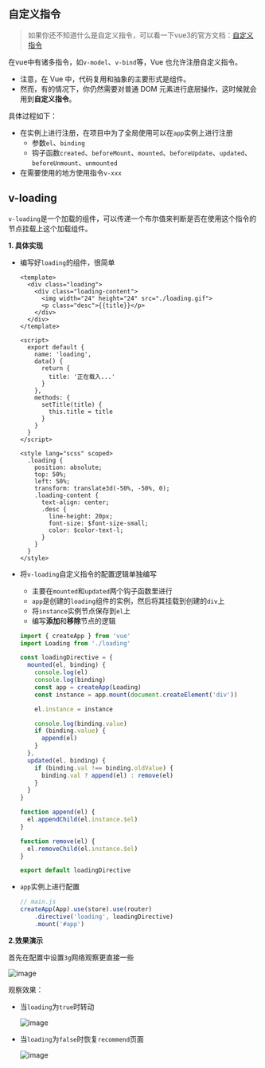 ## 自定义指令

> 如果你还不知道什么是自定义指令，可以看一下vue3的官方文档：[自定义指令](https://v3.cn.vuejs.org/guide/custom-directive.html#%E7%AE%80%E4%BB%8B)

在vue中有诸多指令，如`v-model`、`v-bind`等，Vue 也允许注册自定义指令。

- 注意，在 Vue 中，代码复用和抽象的主要形式是组件。
- 然而，有的情况下，你仍然需要对普通 DOM 元素进行底层操作，这时候就会用到**自定义指令**。

具体过程如下：

- 在实例上进行注册，在项目中为了全局使用可以在`app`实例上进行注册
  - 参数`el`、`binding`
  - 钩子函数`created`、`beforeMount`、`mounted`、`beforeUpdate`、`updated`、`beforeUnmount`、`unmounted`
- 在需要使用的地方使用指令`v-xxx`



## v-loading

`v-loading`是一个加载的组件，可以传递一个布尔值来判断是否在使用这个指令的节点挂载上这个加载组件。



**1. 具体实现**

- 编写好`loading`的组件，很简单

  ```vue
  <template>
    <div class="loading">
      <div class="loading-content">
        <img width="24" height="24" src="./loading.gif">
        <p class="desc">{{title}}</p>
      </div>
    </div>
  </template>
  
  <script>
    export default {
      name: 'loading',
      data() {
        return {
          title: '正在载入...'
        }
      },
      methods: {
        setTitle(title) {
          this.title = title
        }
      }
    }
  </script>
  
  <style lang="scss" scoped>
    .loading {
      position: absolute;
      top: 50%;
      left: 50%;
      transform: translate3d(-50%, -50%, 0);
      .loading-content {
        text-align: center;
        .desc {
          line-height: 20px;
          font-size: $font-size-small;
          color: $color-text-l;
        }
      }
    }
  </style>
  ```

- 将`v-loading`自定义指令的配置逻辑单独编写

  - 主要在`mounted`和`updated`两个钩子函数里进行
  - `app`是创建的`loading`组件的实例，然后将其挂载到创建的`div`上
  - 将`instance`实例节点保存到`el`上
  - 编写**添加**和**移除**节点的逻辑

  ```js
  import { createApp } from 'vue'
  import Loading from './loading'
  
  const loadingDirective = {
    mounted(el, binding) {
      console.log(el)
      console.log(binding)
      const app = createApp(Loading)
      const instance = app.mount(document.createElement('div'))
  
      el.instance = instance
  
      console.log(binding.value)
      if (binding.value) {
        append(el)
      }
    },
    updated(el, binding) {
      if (binding.val !== binding.oldValue) {
        binding.val ? append(el) : remove(el)
      }
    }
  }
  
  function append(el) {
    el.appendChild(el.instance.$el)
  }
  
  function remove(el) {
    el.removeChild(el.instance.$el)
  }
  
  export default loadingDirective
  
  ```

- `app`实例上进行配置

  ```js
  // main.js
  createApp(App).use(store).use(router)
      .directive('loading', loadingDirective)
      .mount('#app')
  ```

**2.效果演示**

首先在配置中设置`3g`网络观察更直接一些

![image](https://user-images.githubusercontent.com/62100025/143727115-7401049e-97ca-4a16-bfd6-14dd94edc7fd.png)

观察效果：

- 当`loading`为`true`时转动

  ![image](https://user-images.githubusercontent.com/62100025/143727122-60f61740-850d-4e4b-a910-6af17761ed15.png)
  
- 当`loading`为`false`时恢复`recommend`页面

  ![image](https://user-images.githubusercontent.com/62100025/143727149-68ac3aaf-08bc-456b-98da-6dbd7443ec7a.png)


